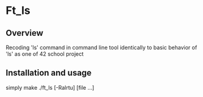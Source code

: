 # Ft_ls
## Overview
Recoding 'ls' command in command line tool identically to basic behavior of 'ls' as one of 42 school project
## Installation and usage
simply
      make
      ./ft_ls [-Ralrtu] [file ...]
